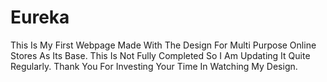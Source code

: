 # Eureka
This Is My First Webpage Made With The Design For Multi Purpose Online Stores As Its Base.
This Is Not Fully Completed So I Am Updating It Quite Regularly.
Thank You For Investing Your Time In Watching My Design. 
